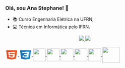 ### Olá, sou Ana Stephane! 👋

- 📚 Curso Engenharia Elétrica na UFRN; 
- 💻 Técnica em Informática pelo IFRN.

<div align="center">
  <a href="https://github.com/anastephanedantas">
  <img height="180em" src="https://github-readme-stats.vercel.app/api?username=anastephanedantas&show_icons=true&theme=dracula&include_all_commits=true&count_private=true"/>
  <img height="180em" src="https://github-readme-stats.vercel.app/api/top-langs/?username=anastephanedantas&layout=compact&langs_count=7&theme=dracula"/>
</div>
<div style="display: inline_block"><br>
  <img align="center" alt="Rafa-HTML" height="30" width="40" src="https://raw.githubusercontent.com/devicons/devicon/master/icons/html5/html5-original.svg">
  <img align="center" alt="Rafa-CSS" height="30" width="40" src="https://raw.githubusercontent.com/devicons/devicon/master/icons/css3/css3-original.svg">
  <img align="center" height="40" width="40"src="https://cdn.jsdelivr.net/gh/devicons/devicon/icons/androidstudio/androidstudio-original.svg" />
  <img align="center" height="40" width="40" src="https://cdn.jsdelivr.net/gh/devicons/devicon/icons/c/c-plain.svg" />
  <img align="center" height="40" width="40" src="https://cdn.jsdelivr.net/gh/devicons/devicon/icons/cplusplus/cplusplus-plain.svg" />
  <img align="center" height="40" width="40" src="https://cdn.jsdelivr.net/gh/devicons/devicon/icons/arduino/arduino-original-wordmark.svg"/>
  <img align="center" height="40" width="40" src="https://cdn.jsdelivr.net/gh/devicons/devicon/icons/java/java-original-wordmark.svg" />
  <img align="center" height="50" width="55" src="https://cdn.jsdelivr.net/gh/devicons/devicon/icons/mysql/mysql-original-wordmark.svg" />                
</div>
